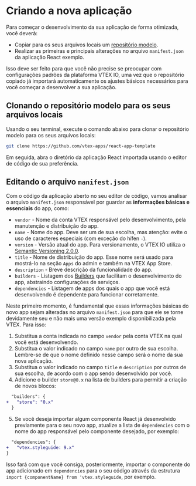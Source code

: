 # Criando a nova aplicação

Para começar o desenvolvimento da sua aplicação de forma otimizada, você deverá:

- Copiar para os seus arquivos locais um [repositório modelo](https://github.com/vtex-apps/react-app-template).
- Realizar as primeiras e principais alterações no arquivo `manifest.json` da aplicação React exemplo. 

Isso deve ser feito para que você não precise se preocupar com configurações padrões da plataforma VTEX IO, uma vez que o repositório copiado já importará automaticamente os ajustes básicos necessários para você começar a desenvolver a sua aplicação.  

## Clonando o repositório modelo para os seus arquivos locais

Usando o seu terminal, execute o comando abaixo para clonar o repositório modelo para os seus arquivos locais: 

```sh
git clone https://github.com/vtex-apps/react-app-template
```

Em seguida, abra o diretório da aplicação React importada usando o editor de código de sua preferência.

## Editando o arquivo `manifest.json`

Com o código da aplicação aberto no seu editor de código, vamos analisar o arquivo `manifest.json` responsável  por guardar as **informações básicas e essenciais**  do app, como:

- `vendor`  - Nome da conta VTEX responsável pelo desenvolvimento, pela manutenção e distribuição do app. 
- `name` - Nome do app. Deve ser um de sua escolha, mas atenção: evite o uso de caracteres especiais (com exceção do hífen `-`). 
- `version` - Versão atual do app. Para versionamento, o VTEX IO utiliza o [Semantic Versioning 2.0.0](https://semver.org/). 
- `title` - Nome de distribuição do app. Esse nome será usado para mostrá-lo na seção `Apps` do admin e também na VTEX App Store.
- `description` - Breve descrição da funcionalidade do app. 
- `builders` - Listagem dos [Builders](https://developers.vtex.com/vtex-developer-docs/docs/vtex-io-documentation-builders/) que facilitam o desenvolvimento do app, abstraindo configurações de serviços. 
- `dependencies` - Listagem de apps dos quais o app que você está desenvolvendo é dependente para funcionar corretamente. 

Neste primeiro momento, é fundamental que essas informações básicas do novo app sejam alteradas no arquivo `manifest.json` para que ele se torne devidamente seu e não mais uma versão exemplo disponibilizada pela VTEX. Para isso:

1. Substitua a conta indicada no campo `vendor` pela conta VTEX na qual você está desenvolvendo.
2. Substitua o valor indicado no campo `name` por outro de sua escolha. Lembre-se de que o nome definido nesse campo será o nome da sua nova aplicação.
3. Substitua o valor indicado no campo `title` e `description` por outros de sua escolha, de acordo com o app sendo desenvolvido por você.
4. Adicione o builder `store@0.x` na lista de builders para permitir a criação de novos blocos:

```diff
  "builders": {
+   "store": "0.x"
  }
```

5. Se você deseja importar algum componente React já desenvolvido previamente para o seu novo app, atualize a lista de `dependencies` com o nome do app responsável pelo componente desejado, por exemplo:

```diff
  "dependencies": {
+   "vtex.styleguide: 9.x"
}
```

Isso fará com que você consiga, posteriormente, importar o componente do app adicionado em `dependencies` para o seu código através da estrutura `import {componentName} from 'vtex.styleguide`, por exemplo. 
